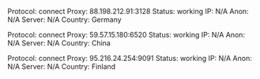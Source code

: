 Protocol: connect
Proxy: 88.198.212.91:3128
Status: working
IP: N/A
Anon: N/A
Server: N/A
Country: Germany

Protocol: connect
Proxy: 59.57.15.180:6520
Status: working
IP: N/A
Anon: N/A
Server: N/A
Country: China

Protocol: connect
Proxy: 95.216.24.254:9091
Status: working
IP: N/A
Anon: N/A
Server: N/A
Country: Finland

